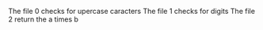 The file 0 checks for upercase caracters
The file 1 checks for digits
The file 2 return the a times b
